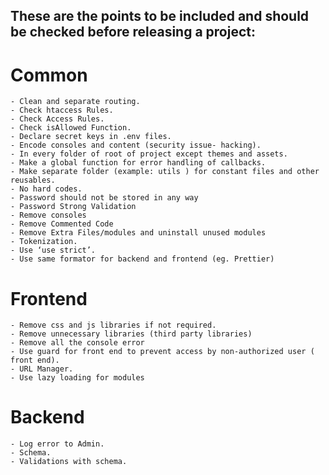 ## These are the points to be included and should be checked before releasing a project:

# Common

    - Clean and separate routing.
    - Check htaccess Rules.
    - Check Access Rules.
    - Check isAllowed Function.
    - Declare secret keys in .env files.
    - Encode consoles and content (security issue- hacking).
    - In every folder of root of project except themes and assets.
    - Make a global function for error handling of callbacks.
    - Make separate folder (example: utils ) for constant files and other reusables.
    - No hard codes.
    - Password should not be stored in any way
    - Password Strong Validation
    - Remove consoles
    - Remove Commented Code
    - Remove Extra Files/modules and uninstall unused modules
    - Tokenization.
    - Use ‘use strict’.
    - Use same formator for backend and frontend (eg. Prettier)

# Frontend

    - Remove css and js libraries if not required.
    - Remove unnecessary libraries (third party libraries)
    - Remove all the console error 
    - Use guard for front end to prevent access by non-authorized user ( front end).
    - URL Manager.
    - Use lazy loading for modules

# Backend

    - Log error to Admin.
    - Schema.
    - Validations with schema.
